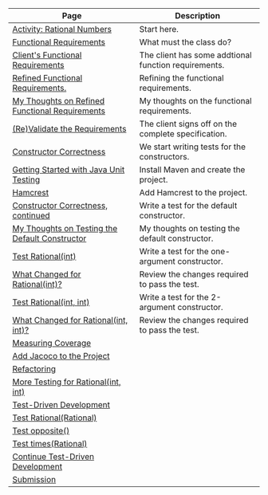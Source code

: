 | Page | Description |
| ---- | ----------- |
| [Activity: Rational Numbers](README.md) | Start here. |
| [Functional Requirements](requirements.md) | What must the class do? |
| [Client's Functional Requirements](client_functional_requirements.md) | The client has some addtional function requirements. |
| [Refined Functional Requirements.](refined_functional_requirements.md) | Refining the functional requirements. |
| [My Thoughts on Refined Functional Requirements](refined_functional_requirements_my_thoughts.md) | My thoughts on the functional requirements. |
| [(Re)Validate the Requirements](client_complete_specification.md) | The client signs off on the complete specification. |
| [Constructor Correctness](constructor_correctness.md) | We start writing tests for the constructors. |
| [Getting Started with Java Unit Testing](getting_started_with_java_unit_testing.md) | Install Maven and create the project.  |
| [Hamcrest](add_hamcrest_dependency.md) | Add Hamcrest to the project. |
| [Constructor Correctness, continued](constructor_correctness_continued.md) | Write a test for the default constructor. |
| [My Thoughts on Testing the Default Constructor](constructor_correctness_test_thoughts.md) | My thoughts on testing the default constructor. |
| [Test Rational(int)](test_rational_int.md) | Write a test for the one-argument constructor. |
| [What Changed for Rational(int)?](what_changed_rational_int.md) | Review the changes required to pass the test. |
| [Test Rational(int, int)](test_rational_int_int.md) | Write a test for the 2-argument constructor. |
| [What Changed for Rational(int, int)?](what_changed_rational_int_int.md) | Review the changes required to pass the test. |
| [Measuring Coverage](coverage.md) |  |
| [Add Jacoco to the Project](add_jacoco.md) |  |
| [Refactoring](refactoring.md) |  |
| [More Testing for Rational(int, int)](test_rational_int_int_more.md) |  |
| [Test-Driven Development](tdd_process.md) |  |
| [Test Rational(Rational)](test_copy_constructor.md) |  |
| [Test opposite()](test_opposite.md) |  |
| [Test times(Rational)](test_times.md) |  |
| [Continue Test-Driven Development](the_rest_of_the_fing_tests.md) |  |
| [Submission](submission.md) |  |